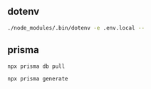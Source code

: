 ## dotenv

```bash
./node_modules/.bin/dotenv -e .env.local --
```

## prisma

```bash
npx prisma db pull
```

```bash
npx prisma generate
```
